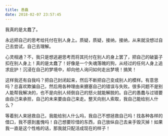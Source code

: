 ```yaml
---
title: 愚蠢
date: 2018-02-07 23:57:45
---
```


我真的是太蠢了。

永远把自己的思考给托付在别人身上。质疑，质疑，接纳，接纳，从来就没想过自己去尝试，自己去理解。

心灵相通？不，我只是想逃避思考而将其托付在别人的身上罢了，把自己的破篓子扣在别人身上！真的是太蠢了！好像是一个失魂落魄的狗，从经过的任何人身上追求庇护！沉浸在自己的梦境中，却向他人询问如何走出梦境！搞笑！

这样我还有自我吗？把自己封闭起来，然后不断把自己变成别人的模样。有意思吗？总喜欢欺骗自己，然后用各种理由来搪塞自己的错误与失败。很多问题不是别人能帮我解决的，也不是向别人倾倒自己的怒火就能解脱的。自己的愚蠢与过错要由自己来承担，自己的未来要由自己来走。整天向别人索取，我自己能给别人什么？

等着别人来拯救自己，我能给别人什么吗，我自己不想拯救自己吗！找各种各样的借口，我不感到羞愧吗！自己想要珍惜的东西，自己放纵自己去亲手毁灭掉！如果我一直是这个性格的话，那我就只配活成现在的样子！
